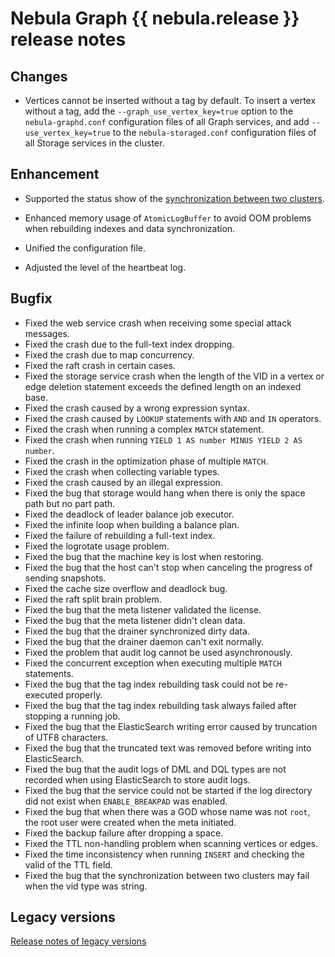 # Nebula Graph {{ nebula.release }} release notes

## Changes

- Vertices cannot be inserted without a tag by default. To insert a vertex without a tag, add the `--graph_use_vertex_key=true` option to the `nebula-graphd.conf` configuration files of all Graph services, and add `--use_vertex_key=true` to the `nebula-storaged.conf` configuration files of all Storage services in the cluster.

## Enhancement

- Supported the status show of the [synchronization between two clusters](../synchronization-and-migration/replication-between-clusters.md).

- Enhanced memory usage of `AtomicLogBuffer` to avoid OOM problems when rebuilding indexes and data synchronization.

- Unified the configuration file.

- Adjusted the level of the heartbeat log.

## Bugfix

- Fixed the web service crash when receiving some special attack messages.
- Fixed the crash due to the full-text index dropping.
- Fixed the crash due to map concurrency.
- Fixed the raft crash in certain cases.
- Fixed the storage service crash when the length of the VID in a vertex or edge deletion statement exceeds the defined length on an indexed base.
- Fixed the crash caused by a wrong expression syntax.
- Fixed the crash caused by `LOOKUP` statements with `AND` and `IN` operators.
- Fixed the crash when running a complex `MATCH` statement.
- Fixed the crash when running `YIELD 1 AS number MINUS YIELD 2 AS number`.
- Fixed the crash in the optimization phase of multiple `MATCH`.
- Fixed the crash when collecting variable types.
- Fixed the crash caused by an illegal expression.
- Fixed the bug that storage would hang when there is only the space path but no part path.
- Fixed the deadlock of leader balance job executor.
- Fixed the infinite loop when building a balance plan.
- Fixed the failure of rebuilding a full-text index.
- Fixed the logrotate usage problem.
- Fixed the bug that the machine key is lost when restoring.
- Fixed the bug that the host can't stop when canceling the progress of sending snapshots.
- Fixed the cache size overflow and deadlock bug.
- Fixed the raft split brain problem.
- Fixed the bug that the meta listener validated the license.
- Fixed the bug that the meta listener didn't clean data.
- Fixed the bug that the drainer synchronized dirty data.
- Fixed the bug that the drainer daemon can't exit normally.
- Fixed the problem that audit log cannot be used asynchronously.
- Fixed the concurrent exception when executing multiple `MATCH` statements.
- Fixed the bug that the tag index rebuilding task could not be re-executed properly.
- Fixed the bug that the tag index rebuilding task always failed after stopping a running job.
- Fixed the bug that the ElasticSearch writing error caused by truncation of UTF8 characters.
- Fixed the bug that the truncated text was removed before writing into ElasticSearch.
- Fixed the bug that the audit logs of DML and DQL types are not recorded when using ElasticSearch to store audit logs.
- Fixed the bug that the service could not be started if the log directory did not exist when `ENABLE_BREAKPAD` was enabled.
- Fixed the bug that when there was a GOD whose name was not `root`, the root user were created when the meta initiated.
- Fixed the backup failure after dropping a space. 
- Fixed the TTL non-handling problem when scanning vertices or edges. 
- Fixed the time inconsistency when running `INSERT` and checking the valid of the TTL field. 
- Fixed the bug that the synchronization between two clusters may fail when the vid type was string. 

## Legacy versions

[Release notes of legacy versions](https://nebula-graph.io/posts/)
